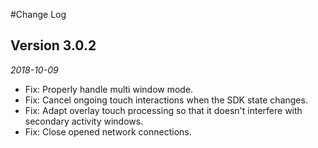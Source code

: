 #Change Log

## Version 3.0.2

_2018-10-09_

 *  Fix: Properly handle multi window mode.
 *  Fix: Cancel ongoing touch interactions when the SDK state changes.
 *  Fix: Adapt overlay touch processing so that it doesn't interfere with secondary activity windows.
 *  Fix: Close opened network connections.
